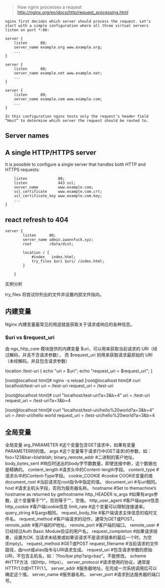 > How nginx processes a request
http://nginx.org/en/docs/http/request_processing.html

```
nginx first decides which server should process the request. Let’s start with a simple configuration where all three virtual servers listen on port *:80:

server {
    listen      80;
    server_name example.org www.example.org;
    ...
}

server {
    listen      80;
    server_name example.net www.example.net;
    ...
}

server {
    listen      80;
    server_name example.com www.example.com;
    ...
}

In this configuration nginx tests only the request’s header field “Host” to determine which server the request should be routed to. 

```

## Server names

## A single HTTP/HTTPS server
It is possible to configure a single server that handles both HTTP and HTTPS requests:
```
    listen              80;
    listen              443 ssl;
    server_name         www.example.com;
    ssl_certificate     www.example.com.crt;
    ssl_certificate_key www.example.com.key;
    ...
}
```

## react refresh to 404
```
server {
        listen      80;
        server_name admin.iwannfuck.xyz;
        root        /data/dist;

        location / {
            #index   index.html;
            try_files $uri $uri/ /index.html;
        }

    }
```

实例分析

try_files 将尝试你列出的文件并设置内部文件指向。

## 内建变量
Nginx 内建变量最常见的用途就是获取关于请求或响应的各种信息。
### $uri vs $request_uri
由 ngx_http_core 模块提供的内建变量 $uri，可以用来获取当前请求的 URI（经过解码，并且不含请求参数），
而 $request_uri 则用来获取请求最原始的 URI （未经解码，并且包含请求参数）

location /test-uri {
    echo "uri = $uri";
    echo "request_uri = $request_uri";
}

[root@localhost html]# nginx -s reload
[root@localhost html]# curl localhost/test-uri
uri = /test-uri
request_uri = /test-uri

[root@localhost html]# curl "localhost/test-uri?a=3&b=4"
uri = /test-uri
request_uri = /test-uri?a=3&b=4

[root@localhost html]# curl "localhost/test-uri/hello%20world?a=3&b=4"
uri = /test-uri/hello world
request_uri = /test-uri/hello%20world?a=3&b=4


## 全局变量
全局变量
arg_PARAMETER    #这个变量包含GET请求中，如果有变量PARAMETER时的值。
args                          #这个变量等于请求行中(GET请求)的参数，如：foo=123&bar=blahblah;
binary_remote_addr #二进制的客户地址。
body_bytes_sent    #响应时送出的body字节数数量。即使连接中断，这个数据也是精确的。
content_length    #请求头中的Content-length字段。
content_type      #请求头中的Content-Type字段。
cookie_COOKIE    #cookie COOKIE变量的值
document_root    #当前请求在root指令中指定的值。
document_uri      #与uri相同。
host                #请求主机头字段，否则为服务器名称。
hostname          #Set to themachine’s hostname as returned by gethostname
http_HEADER
is_args              #如果有args参数，这个变量等于”?”，否则等于”"，空值。
http_user_agent    #客户端agent信息
http_cookie          #客户端cookie信息
limit_rate            #这个变量可以限制连接速率。
query_string          #与args相同。
request_body_file  #客户端请求主体信息的临时文件名。
request_method    #客户端请求的动作，通常为GET或POST。
remote_addr          #客户端的IP地址。
remote_port          #客户端的端口。
remote_user          #已经经过Auth Basic Module验证的用户名。
request_completion #如果请求结束，设置为OK. 当请求未结束或如果该请求不是请求链串的最后一个时，为空(Empty)。
request_method    #GET或POST
request_filename  #当前请求的文件路径，由root或alias指令与URI请求生成。
request_uri          #包含请求参数的原始URI，不包含主机名，如：”/foo/bar.php?arg=baz”。不能修改。
scheme                #HTTP方法（如http，https）。
server_protocol      #请求使用的协议，通常是HTTP/1.0或HTTP/1.1。
server_addr          #服务器地址，在完成一次系统调用后可以确定这个值。
server_name        #服务器名称。
server_port          #请求到达服务器的端口号。








